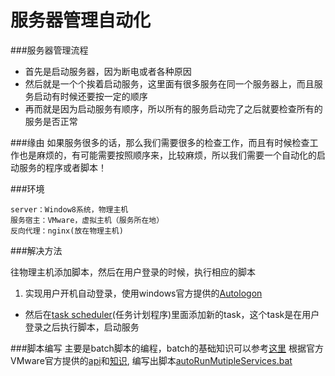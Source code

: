 # 服务器管理自动化
###服务器管理流程
* 首先是启动服务器，因为断电或者各种原因
* 然后就是一个个挨着启动服务，这里面有很多服务在同一个服务器上，而且服务启动有时候还要按一定的顺序
* 再而就是因为启动服务有顺序，所以所有的服务启动完了之后就要检查所有的服务是否正常

###缘由
	如果服务很多的话，那么我们需要很多的检查工作，而且有时候检查工作也是麻烦的，有可能需要按照顺序来，比较麻烦，所以我们需要一个自动化的启动服务的程序或者脚本！

###环境

	server：Window8系统，物理主机
	服务宿主：VMware，虚拟主机（服务所在地）
	反向代理：nginx(放在物理主机)
	
	

###解决方法

往物理主机添加脚本，然后在用户登录的时候，执行相应的脚本

1. 实现用户开机自动登录，使用windows官方提供的[Autologon](https://technet.microsoft.com/en-us/sysinternals/bb963905.aspx)
* 然后在[task scheduler](http://stackoverflow.com/questions/21218346/run-batch-file-on-start-up)(任务计划程序)里面添加新的task，这个task是在用户登录之后执行脚本，启动服务


###脚本编写
主要是batch脚本的编程，batch的基础知识可以参考[这里](http://www.tutorialspoint.com/batch_script/batch_script_tutorial.pdf)
根据官方VMware官方提供的[api](https://www.vmware.com/support/developer/prog-api/)和[知识](http://pubs.vmware.com/workstation-12/index.jsp?topic=%2Fcom.vmware.ws.using.doc%2FGUID-DA203314-F153-4F1F-8FCF-A7700530943D.html), 编写出脚本[autoRunMutipleServices.bat]()
	